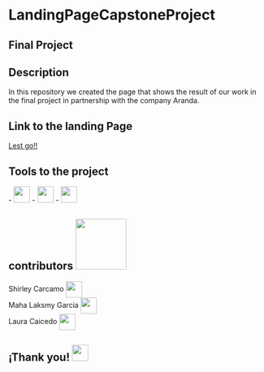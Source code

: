<h1> LandingPageCapstoneProject </h1>
<h2> Final Project </h2>

<h2> Description </h2>
<p> In this repository we created the page that shows the result of our work in the final project in partnership with the company Aranda. </p>

<h2> Link to the landing Page </h2>
<a href = 'https://twitter.com/MahaLaksmyY'> Lest go!! </a>

<h2> Tools to the project </h2>
- <img src = "https://desarrolloweb.com/storage/tag_images/actual/BzOL16MEqsKOe0VThjF6FXPBi0uyK16lkTety9Wz.png" width = 32px>
- <img src = "https://desarrolloweb.com/storage/tag_images/actual/JAReJfLkSfxegmxRnpRe0Q2pXeOObMboo9MT0QuH.png" width = 32px>
- <img src = "https://sg.com.mx/sites/default/files/styles/570x500/public/images/selenium-logo.png?itok=ulUIFNXO" width = 32px>

<h2> contributors <img src='https://raw.githubusercontent.com/ShahriarShafin/ShahriarShafin/main/Assets/handshake.gif' width="100px"> </h2>
Shirley Carcamo <a href = 'https://twitter.com/Shirley45125098'> <img width = '32px' align= 'center' src="https://raw.githubusercontent.com/rahulbanerjee26/githubAboutMeGenerator/main/icons/twitter.svg"/></a> <br>
Maha Laksmy Garcia <a href = 'https://twitter.com/MahaLaksmyY'> <img width = '32px' align= 'center' src="https://raw.githubusercontent.com/rahulbanerjee26/githubAboutMeGenerator/main/icons/twitter.svg"/></a> <br>
Laura Caicedo <a href = 'https://twitter.com/LauSCaicedo'> <img width = '32px' align= 'center' src="https://raw.githubusercontent.com/rahulbanerjee26/githubAboutMeGenerator/main/icons/twitter.svg"/></a>

<h2> ¡Thank you! <img src = "https://media.giphy.com/media/CEHtFH3rJ6xdhBUKIT/giphy.gif" width = 32px> </h2>
